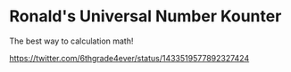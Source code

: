 # Ronald's Universal Number Kounter

The best way to calculation math!

https://twitter.com/6thgrade4ever/status/1433519577892327424
